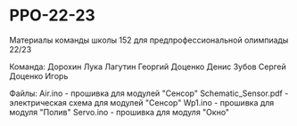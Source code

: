 # PPO-22-23
Материалы команды школы 152 для предпрофессиональной олимпиады 22/23

Команда:
Дорохин Лука
Лагутин Георгий
Доценко Денис
Зубов Сергей
Доценко Игорь

Файлы:
Air.ino - прошивка для модулей "Сенсор"
Schematic_Sensor.pdf - электрическая схема для модулей "Сенсор"
Wp1.ino - прошивка для модуля "Полив"
Servo.ino - прошивка для модуля "Окно"
